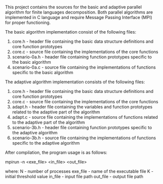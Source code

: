 This project contains the sources for the basic and adaptive parallel algorithm for finite languages decomposition.
Both parallel algorithms are implemented in C language and require Message Passing Interface (MPI) for proper functioning.

The basic algorithm implementation consist of the following files:
1. core.h - header file containing the basic data structure definitions and core function prototypes
2. core.c - source file containing the implementations of the core functions
3. scenario-0a.h - header file containing function prototypes specific to the basic algorithm
4. scenario-0a.c - source file containing the implementations of functions specific to the basic algorithm

The adaptive algorithm implementation consists of the following files:
1. core.h - header file containing the basic data structure definitions and core function prototypes
2. core.c - source file containing the implementations of the core functions
3. adapt.h - header file containing the variables and function prototypes related to the adaptive part of the algorithm
4. adapt.c - source file containing the implementations of functions related to the adaptive part of the algorithm
5. scenario-3b.h - header file containing function prototypes specific to the adaptive algorithm
6. scenario-3b.h - source file containing the implementations of functions specific to the adaptive algorithm

After compilation, the program usage is as follows:

  mpirun -n <N> <exe_file> <K> <in_file> <out_file>

where:
  N         - number of processes
  exe_file  - name of the executable file
  K         - initial threshold value
  in_file   - input file path
  out_file  - output file path

